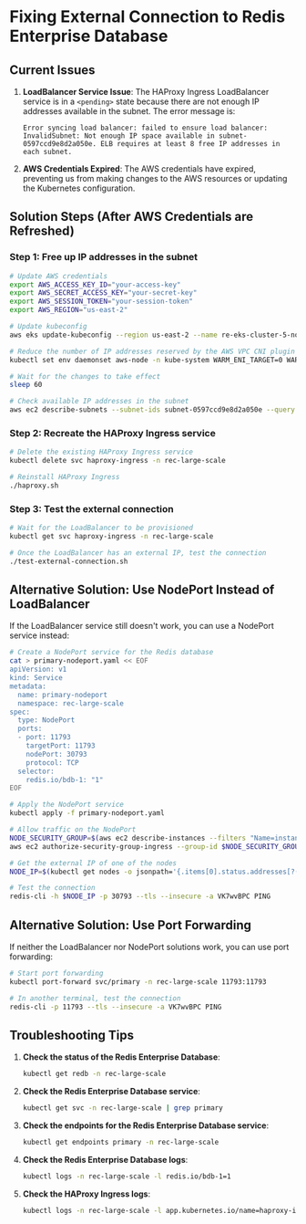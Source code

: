 # Fixing External Connection to Redis Enterprise Database

## Current Issues

1. **LoadBalancer Service Issue**: The HAProxy Ingress LoadBalancer service is in a `<pending>` state because there are not enough IP addresses available in the subnet. The error message is:
   ```
   Error syncing load balancer: failed to ensure load balancer: InvalidSubnet: Not enough IP space available in subnet-0597ccd9e8d2a050e. ELB requires at least 8 free IP addresses in each subnet.
   ```

2. **AWS Credentials Expired**: The AWS credentials have expired, preventing us from making changes to the AWS resources or updating the Kubernetes configuration.

## Solution Steps (After AWS Credentials are Refreshed)

### Step 1: Free up IP addresses in the subnet

```bash
# Update AWS credentials
export AWS_ACCESS_KEY_ID="your-access-key"
export AWS_SECRET_ACCESS_KEY="your-secret-key"
export AWS_SESSION_TOKEN="your-session-token"
export AWS_REGION="us-east-2"

# Update kubeconfig
aws eks update-kubeconfig --region us-east-2 --name re-eks-cluster-5-nodes-r7i-16xlarge

# Reduce the number of IP addresses reserved by the AWS VPC CNI plugin
kubectl set env daemonset aws-node -n kube-system WARM_ENI_TARGET=0 WARM_IP_TARGET=1

# Wait for the changes to take effect
sleep 60

# Check available IP addresses in the subnet
aws ec2 describe-subnets --subnet-ids subnet-0597ccd9e8d2a050e --query 'Subnets[0].{CIDR:CidrBlock,AvailableIPs:AvailableIpAddressCount}'
```

### Step 2: Recreate the HAProxy Ingress service

```bash
# Delete the existing HAProxy Ingress service
kubectl delete svc haproxy-ingress -n rec-large-scale

# Reinstall HAProxy Ingress
./haproxy.sh
```

### Step 3: Test the external connection

```bash
# Wait for the LoadBalancer to be provisioned
kubectl get svc haproxy-ingress -n rec-large-scale

# Once the LoadBalancer has an external IP, test the connection
./test-external-connection.sh
```

## Alternative Solution: Use NodePort Instead of LoadBalancer

If the LoadBalancer service still doesn't work, you can use a NodePort service instead:

```bash
# Create a NodePort service for the Redis database
cat > primary-nodeport.yaml << EOF
apiVersion: v1
kind: Service
metadata:
  name: primary-nodeport
  namespace: rec-large-scale
spec:
  type: NodePort
  ports:
  - port: 11793
    targetPort: 11793
    nodePort: 30793
    protocol: TCP
  selector:
    redis.io/bdb-1: "1"
EOF

# Apply the NodePort service
kubectl apply -f primary-nodeport.yaml

# Allow traffic on the NodePort
NODE_SECURITY_GROUP=$(aws ec2 describe-instances --filters "Name=instance-id,Values=$(kubectl get nodes -o jsonpath='{.items[0].spec.providerID}' | cut -d '/' -f5)" --query "Reservations[0].Instances[0].SecurityGroups[*].GroupId" --output text)
aws ec2 authorize-security-group-ingress --group-id $NODE_SECURITY_GROUP --protocol tcp --port 30793 --cidr 0.0.0.0/0

# Get the external IP of one of the nodes
NODE_IP=$(kubectl get nodes -o jsonpath='{.items[0].status.addresses[?(@.type=="ExternalIP")].address}')

# Test the connection
redis-cli -h $NODE_IP -p 30793 --tls --insecure -a VK7wvBPC PING
```

## Alternative Solution: Use Port Forwarding

If neither the LoadBalancer nor NodePort solutions work, you can use port forwarding:

```bash
# Start port forwarding
kubectl port-forward svc/primary -n rec-large-scale 11793:11793

# In another terminal, test the connection
redis-cli -p 11793 --tls --insecure -a VK7wvBPC PING
```

## Troubleshooting Tips

1. **Check the status of the Redis Enterprise Database**:
   ```bash
   kubectl get redb -n rec-large-scale
   ```

2. **Check the Redis Enterprise Database service**:
   ```bash
   kubectl get svc -n rec-large-scale | grep primary
   ```

3. **Check the endpoints for the Redis Enterprise Database service**:
   ```bash
   kubectl get endpoints primary -n rec-large-scale
   ```

4. **Check the Redis Enterprise Database logs**:
   ```bash
   kubectl logs -n rec-large-scale -l redis.io/bdb-1=1
   ```

5. **Check the HAProxy Ingress logs**:
   ```bash
   kubectl logs -n rec-large-scale -l app.kubernetes.io/name=haproxy-ingress
   ```

